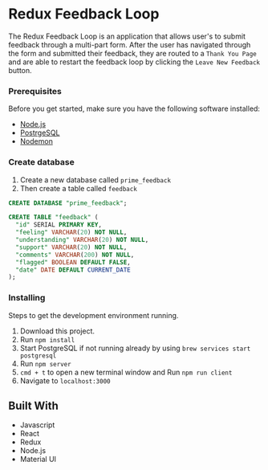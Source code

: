 # Redux Feedback Loop

The Redux Feedback Loop is an application that allows user's to submit feedback through a multi-part form. After the user has navigated through the form and submitted their feedback, they are routed to a `Thank You Page` and are able to restart the feedback loop by clicking the `Leave New Feedback` button.

### Prerequisites

Before you get started, make sure you have the following software installed:

- [Node.js](https://nodejs.org/en/)
- [PostrgeSQL](https://www.postgresql.org/)
- [Nodemon](https://nodemon.io/)

### Create database

1. Create a new database called `prime_feedback`
2. Then create a table called `feedback`

```SQL
CREATE DATABASE "prime_feedback";

CREATE TABLE "feedback" (
  "id" SERIAL PRIMARY KEY,
  "feeling" VARCHAR(20) NOT NULL,
  "understanding" VARCHAR(20) NOT NULL,
  "support" VARCHAR(20) NOT NULL,
  "comments" VARCHAR(200) NOT NULL,
  "flagged" BOOLEAN DEFAULT FALSE,
  "date" DATE DEFAULT CURRENT_DATE
); 
```

### Installing

Steps to get the development environment running.

1. Download this project.
2. Run `npm install`
3. Start PostgreSQL if not running already by using `brew services start postgresql`
4. Run `npm server`
5. `cmd + t` to open a new terminal window and Run `npm run client`
6. Navigate to `localhost:3000`

## Built With

* Javascript
* React
* Redux
* Node.js
* Material UI
